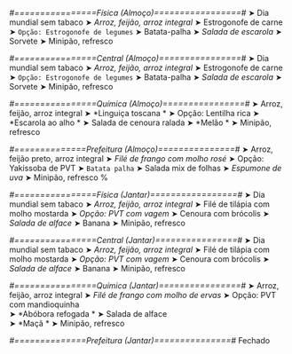
*#================Física (Almoço)=================#*
➤ Dia mundial sem tabaco
➤ *Arroz, feijão, arroz integral*
➤ Estrogonofe de carne
➤ `Opção: Estrogonofe de legumes`
➤ Batata-palha
➤ *Salada de escarola*
➤ Sorvete
➤ Minipão, refresco

*#================Central (Almoço)================#*
➤ Dia mundial sem tabaco
➤ *Arroz, feijão, arroz integral*
➤ Estrogonofe de carne
➤ `Opção: Estrogonofe de legumes`
➤ Batata-palha
➤ *Salada de escarola*
➤ Sorvete
➤ Minipão, refresco

*#================Química (Almoço)================#*
➤ Arroz, feijão, arroz integral
➤ *Linguiça toscana *
➤ Opção: Lentilha rica
➤ *Escarola ao alho *
➤ Salada de cenoura ralada 
➤ *Melão *
➤ Minipão, refresco

*#==============Prefeitura (Almoço)===============#*
➤ Arroz, feijão preto, arroz integral
➤ *Filé de frango com molho rosé*
➤ Opção: Yakissoba de PVT
➤ `Batata palha`
➤ Salada mix de folhas
➤ *Espumone de uva*
➤ Minipão, refresco
%

*#================Física (Jantar)=================#*
➤ Dia mundial sem tabaco
➤ *Arroz, feijão, arroz integral*
➤ Filé de tilápia com molho mostarda
➤ *Opção: PVT com vagem*
➤ Cenoura com brócolis
➤ *Salada de alface*
➤ Banana
➤ Minipão, refresco

*#================Central (Jantar)================#*
➤ Dia mundial sem tabaco
➤ *Arroz, feijão, arroz integral*
➤ Filé de tilápia com molho mostarda
➤ *Opção: PVT com vagem*
➤ Cenoura com brócolis
➤ *Salada de alface*
➤ Banana
➤ Minipão, refresco

*#================Química (Jantar)================#*
➤ Arroz, feijão, arroz integral
➤ *Filé de frango com molho de ervas*
➤ Opção: PVT com mandioquinha     
➤ *Abóbora refogada *
➤ Salada de alface     
➤ *Maçã   *
➤ Minipão, refresco

*#==============Prefeitura (Jantar)===============#*
Fechado
